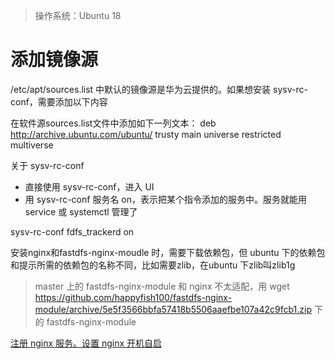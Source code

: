 > 操作系统：Ubuntu 18



# 添加镜像源

/etc/apt/sources.list 中默认的镜像源是华为云提供的。如果想安装 sysv-rc-conf，需要添加以下内容

在软件源sources.list文件中添加如下一列文本：
deb http://archive.ubuntu.com/ubuntu/ trusty main universe restricted multiverse



关于 sysv-rc-conf

- 直接使用 sysv-rc-conf，进入 UI
- 用 sysv-rc-conf 服务名 on，表示把某个指令添加的服务中。服务就能用 service 或 systemctl 管理了



sysv-rc-conf fdfs_trackerd on



安装nginx和fastdfs-nginx-moudle 时，需要下载依赖包，但 ubuntu 下的依赖包和提示所需的依赖包的名称不同，比如需要zlib，在ubuntu 下zlib叫zlib1g

> master 上的 fastdfs-nginx-module 和 nginx 不太适配，用 wget https://github.com/happyfish100/fastdfs-nginx-module/archive/5e5f3566bbfa57418b5506aaefbe107a42c9fcb1.zip 下的 fastdfs-nginx-module 





[注册 nginx 服务。设置 nginx 开机自启](https://blog.csdn.net/weixin_42657158/article/details/101227582)
